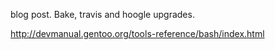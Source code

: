 blog post. Bake, travis and hoogle upgrades. 

http://devmanual.gentoo.org/tools-reference/bash/index.html
